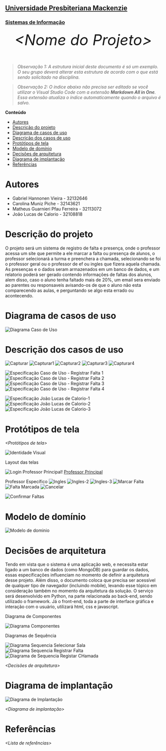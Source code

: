 <h2><a href= "https://www.mackenzie.br">Universidade Presbiteriana Mackenzie</a></h2>
<h3><a href= "https://www.mackenzie.br/graduacao/sao-paulo-higienopolis/sistemas-de-informacao">Sistemas de Informação</a></h3>


<font size="+12"><center>
*&lt;Nome do Projeto&gt;*
</center></font>

>*Observação 1: A estrutura inicial deste documento é só um exemplo. O seu grupo deverá alterar esta estrutura de acordo com o que está sendo solicitado na disciplina.*

>*Observação 2: O índice abaixo não precisa ser editado se você utilizar o Visual Studio Code com a extensão **Markdown All in One**. Essa extensão atualiza o índice automaticamente quando o arquivo é salvo.*

**Conteúdo**

- [Autores](#autores)
- [Descrição do projeto](#descrição-do-projeto)
- [Diagrama de casos de uso](#diagrama-de-casos-de-uso)
- [Descrição dos casos de uso](#descrição-dos-casos-de-uso)
- [Protótipos de tela](#protótipos-de-tela)
- [Modelo de domínio](#modelo-de-domínio)
- [Decisões de arquitetura](#decisões-de-arquitetura)
- [Diagrama de implantação](#diagrama-de-implantação)
- [Referências](#referências)


# Autores

* Gabriel Hannonen Vieira - 32132646
* Carolina Muniz Piche - 32143621
* Matheus Guarnieri Pfau Ferreira - 32113072
* João Lucas de Calorio - 32108818


# Descrição do projeto

O projeto será um sistema de registro de falta e presença, onde o professor acessa um site que permite a ele marcar a falta ou presença de alunos, o professor selecionará a turma e preenchera a chamada, selecionando se foi o professor geral ou o professor de ef ou ingles que fizera aquela chamada. As presenças e o dados seram armazenados em um banco de dados, e um relatorio poderá ser gerado contendo informações de faltas dos alunos, alem disso, caso o aluno tenha faltado mais de 20%, um email sera enviado ao parentes ou responsaveis avisando-os de que o aluno não esta comparecendo as aulas, e perguntando se algo esta errado ou acontecendo.

# Diagrama de casos de uso

![Diagrama Caso de Uso](https://user-images.githubusercontent.com/80272512/219518681-0459a83e-d81f-43ce-9f38-7b3ff20ed2b3.PNG)


# Descrição dos casos de uso

![Capturar](https://user-images.githubusercontent.com/80272512/219515442-a1b4778a-4353-4be8-b8af-54db772dba54.PNG)
![Capturar1](https://user-images.githubusercontent.com/80272512/219515511-05908fc3-2cab-4a82-8894-ff36a5a5239c.PNG)
![Capturar2](https://user-images.githubusercontent.com/80272512/219515571-7299ee27-6205-41a8-b374-d4d78528333e.PNG)
![Capturar3](https://user-images.githubusercontent.com/80272512/219515622-2921d37b-44a6-4e95-969d-3b0f49df16ed.PNG)
![Capturar4](https://user-images.githubusercontent.com/80272512/219515712-591fb533-7b2d-4485-9ee3-1e53cd5397e7.PNG)

![Especificação Caso de Uso - Registrar Falta 1](https://user-images.githubusercontent.com/100203253/219480507-783b63f5-3768-461b-a1f7-cb616a8c0736.jpg)
![Especificação Caso de Uso - Registrar Falta 2](https://user-images.githubusercontent.com/100203253/219480516-499ef57a-b87c-4071-9aae-9a4f1642e29c.jpg)
![Especificação Caso de Uso - Registrar Falta 3](https://user-images.githubusercontent.com/100203253/219480521-bb8088f3-6a34-4ed1-b427-7ac24c4db6a9.jpg)
![Especificação Caso de Uso - Registrar Falta 4](https://user-images.githubusercontent.com/100203253/219480523-a4ca493f-a09c-4c71-a671-ed496eabe664.jpg)


![Especificação João Lucas de Calorio-1](https://user-images.githubusercontent.com/100203031/219905756-2d497e5a-dfbf-40c6-9458-cc841184462c.png)
![Especificação João Lucas de Calorio-2](https://user-images.githubusercontent.com/100203031/219905757-7a77ef03-5180-4497-b46f-0d59f3c24703.png)
![Especificação João Lucas de Calorio-3](https://user-images.githubusercontent.com/100203031/219905759-92607a78-c121-408f-8627-f23975f4afeb.png)


# Protótipos de tela

*&lt;Protótipos de tela&gt;*

![Identidade Visual](https://user-images.githubusercontent.com/80272512/219496774-9a10a7f6-e6e3-4ad6-9a08-54bf5d8f0db9.png)

Layout das telas 

![Login](https://user-images.githubusercontent.com/80272512/223226281-13554608-2a6e-4496-a0b0-f403b284f135.png)
Professor Principal!
[Professor Principal](https://user-images.githubusercontent.com/80272512/223226417-705fca37-a1d1-4532-98bb-bbd4cd843673.png)

Professor Específico
![Ingles](https://user-images.githubusercontent.com/80272512/223226672-0f1ceab3-6b3f-4b29-9a85-9d88b34d1e1f.jpg)
![Ingles-2](https://user-images.githubusercontent.com/80272512/223226889-859868df-4b3a-4f75-ad49-a304e9a56869.png)
![Ingles-3](https://user-images.githubusercontent.com/80272512/223227085-8325d6bf-e9ea-4028-a5c3-c5bed64b80bf.png)
![Marcar Falta](https://user-images.githubusercontent.com/80272512/223227307-b12b8538-0246-40b9-8e29-22a9091c9b84.png)
![Falta Marcada](https://user-images.githubusercontent.com/80272512/223227379-932fc08b-ae86-456b-840e-14b582736916.png)
![Cancelar](https://user-images.githubusercontent.com/80272512/223227432-979e4ae7-b02c-4dae-a6b5-31119b68c5da.png)


![Confirmar Faltas](https://user-images.githubusercontent.com/80272512/223398224-9c2f6ac6-e4b9-4ea7-9e96-d379c3888174.png)






# Modelo de domínio

![Modelo de dominio](https://user-images.githubusercontent.com/100203253/231142064-951e5be1-d455-487a-95c7-4764c7b3bbe5.png)

# Decisões de arquitetura

Tendo em vista que o sistema é uma aplicação web, e necessita estar ligado a um banco de dados (como MongoDB) para guardar os dados, essas especificações influenciam no momento de definir a arquitetura desse projeto. Além disso, o documento coloca que precisa ser acessível de qualquer tipo de navegador (incluindo mobile), levando esse tópico em consideração também no momento da arquitetura da solução.
O serviço será desenvolvido em Python, na parte relacionada ao back-end, sendo utilizado o framework. Já o front-end, toda a parte de interface gráfica e interação com o usuário, utilizará html, css e javascript. 

Diagrama de Componentes

![Diagrama Componentes](https://user-images.githubusercontent.com/100203253/222007673-e9fbfbad-000f-4df5-ab30-e6af322048f0.png)

Diagramas de Sequência

![Diagrama Sequencia Selecionar Sala](https://user-images.githubusercontent.com/100203253/222007713-0fe10c0d-ada8-4c9b-853f-502394d62fa9.png)
![Diagrama Sequencia Registrar Falta](https://user-images.githubusercontent.com/100203253/222007711-fef20c8b-98cd-4a0c-bc73-ee7427b14946.png)
![Diagrama de Sequencia Registar CHamada](https://user-images.githubusercontent.com/100203031/222009995-7ca4f38c-e0cb-41b0-9cda-950c4e6be104.png)


*&lt;Decisões de arquitetura&gt;*

# Diagrama de implantação
![Diagrama de Implantação](https://user-images.githubusercontent.com/80272512/231299302-4d94d19c-e07a-480a-9a28-6cf02a2723d3.PNG)



*&lt;Diagrama de implantação&gt;*

# Referências

*&lt;Lista de referências&gt;*
